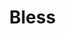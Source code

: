 <img scr="https://raw.githubusercontent.com/Team-BANERUS/poketwo-Autocatcher/main/s-mds/banerus-hrt.png" align = left height="40px"><h1>Bless</h1>
